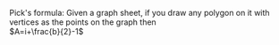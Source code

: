 Pick's formula: Given a graph sheet, if you draw any polygon on it with vertices as the points on the graph then<br>
$A=i+\frac{b}{2}-1$
